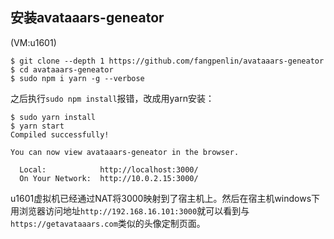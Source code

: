 ## 安装avataaars-geneator
(VM:u1601)  
```
$ git clone --depth 1 https://github.com/fangpenlin/avataaars-geneator
$ cd avataaars-geneator
$ sudo npm i yarn -g --verbose
```
之后执行`sudo npm install`报错，改成用yarn安装：
```
$ sudo yarn install
$ yarn start
Compiled successfully!

You can now view avataaars-geneator in the browser.

  Local:            http://localhost:3000/
  On Your Network:  http://10.0.2.15:3000/
```
u1601虚拟机已经通过NAT将3000映射到了宿主机上。然后在宿主机windows下用浏览器访问地址`http://192.168.16.101:3000`就可以看到与`https://getavataaars.com`类似的头像定制页面。

